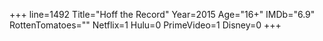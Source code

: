 +++
line=1492
Title="Hoff the Record"
Year=2015
Age="16+"
IMDb="6.9"
RottenTomatoes=""
Netflix=1
Hulu=0
PrimeVideo=1
Disney=0
+++

